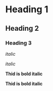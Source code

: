 <!-- Heading -->
#   Heading 1
##  Heading 2
### Heading 3

<!-- Italics -->

_italic_

*italic*


<!-- Bold Italics -->
__Thid is bold italic__

**Thid is bold italic**
